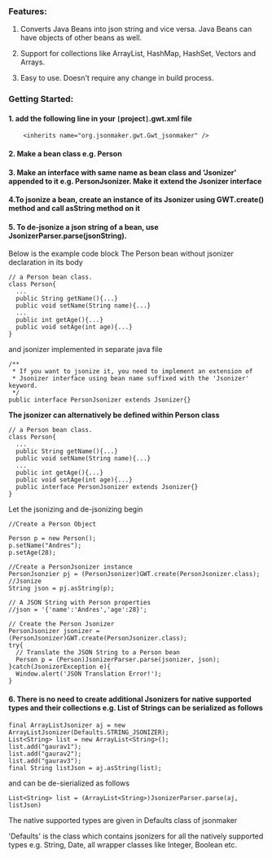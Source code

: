 ### Features: ###

1. Converts Java Beans into json string and vice versa. Java Beans can have objects of other beans as well.

2. Support for collections like ArrayList, HashMap, HashSet, Vectors and Arrays.

3. Easy to use. Doesn't require any change in build process.

### Getting Started: ###

#### 1. add the following line in your `[`project`]`.gwt.xml file ####
```
    <inherits name="org.jsonmaker.gwt.Gwt_jsonmaker" />
```

#### 2. Make a bean class e.g. Person ####

#### 3. Make an interface with same name as bean class and 'Jsonizer' appended to it e.g. PersonJsonizer. Make it extend the Jsonizer interface ####

#### 4.To jsonize a bean, create an instance of its Jsonizer using GWT.create() method and call asString method on it ####

#### 5. To de-jsonize a json string of a bean, use JsonizerParser.parse(jsonString). ####

Below is the example code block
The Person bean without jsonizer declaration in its body
```
// a Person bean class.
class Person{
  ...
  public String getName(){...}
  public void setName(String name){...}
  ...
  public int getAge(){...}
  public void setAge(int age){...}
}
```
and jsonizer implemented in separate java file
```
/**
 * If you want to jsonize it, you need to implement an extension of 
 * Jsonizer interface using bean name suffixed with the 'Jsonizer' keyword.
 */
public interface PersonJsonizer extends Jsonizer{}
```
**The jsonizer can alternatively be defined within Person class**
```
// a Person bean class.
class Person{
  ...
  public String getName(){...}
  public void setName(String name){...}
  ...
  public int getAge(){...}
  public void setAge(int age){...}
  public interface PersonJsonizer extends Jsonizer{}
}
```
Let the jsonizing and de-jsonizing begin
```
//Create a Person Object

Person p = new Person();
p.setName("Andres");
p.setAge(28);

//Create a PersonJsonizer instance
PersonJsonzier pj = (PersonJsonizer)GWT.create(PersonJsonizer.class);
//Jsonize
String json = pj.asString(p);

// A JSON String with Person properties
//json = '{'name':'Andres','age':28}';

// Create the Person Jsonizer
PersonJsonizer jsonizer = (PersonJsonizer)GWT.create(PersonJsonizer.class);
try{
  // Translate the JSON String to a Person bean
  Person p = (Person)JsonizerParser.parse(jsonizer, json);
}catch(JsonizerException e){
  Window.alert('JSON Translation Error!');
}
```

#### 6. There is no need to create additional Jsonizers for native supported types and their collections e.g. List of Strings can be serialized as follows ####
```
final ArrayListJsonizer aj = new ArrayListJsonizer(Defaults.STRING_JSONIZER);
List<String> list = new ArrayList<String>();
list.add("gaurav1");
list.add("gaurav2");
list.add("gaurav3");
final String listJson = aj.asString(list);
```
and can be de-sierialized as follows
```
List<String> list = (ArrayList<String>)JsonizerParser.parse(aj, listJson)
```
The native supported types are given in Defaults class of jsonmaker

'Defaults' is the class which contains jsonizers for all the natively supported types e.g. String, Date, all wrapper classes like Integer, Boolean etc.